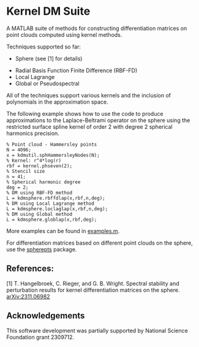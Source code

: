 # Kernel DM Suite
A MATLAB suite of methods for constructing differentiation matrices on point clouds computed using kernel methods.  

Techniques supported so far:

* Sphere (see [1] for details)
+ Radial Basis Function Finite Difference (RBF-FD)
+ Local Lagrange 
+ Global or Pseudospectral

All of the techniques support various kernels and the inclusion of polynomials in the approximation space.

The following example shows how to use the code to produce approximations to the Laplace-Beltrami operator on the sphere using the restricted surface spline kernel of order 2 with degree 2 spherical harmonics precision.
```
% Point cloud - Hammersley points
N = 4096;
x = kdmutil.sphHammersleyNodes(N);
% Kernel: r^4*log(r)
rbf = kernel.phseven(2);
% Stencil size
n = 41;
% Spherical harmonic degree 
deg = 2;
% DM using RBF-FD method
L = kdmsphere.rbffdlap(x,rbf,n,deg);
% DM using Local Lagrange method
L = kdmsphere.loclaglap(x,rbf,n,deg);
% DM using Global method
L = kdmsphere.globlap(x,rbf,deg);
```
More examples can be found in [examples.m](https://raw.github.com/gradywright/kerneldmsuite/master/examples.m).

For differentiation matrices based on different point clouds on the sphere, use the [spherepts](https://github.com/gradywright/spherepts) package.

## References:

[1] T. Hangelbroek, C. Rieger, and G. B. Wright. Spectral stability and perturbation results for kernel differentiation matrices on the sphere. [arXiv:2311.06982](https://arxiv.org/abs/2311.06982)


## Acknowledgements 
This software development was partially supported by National Science Foundation grant 2309712.







